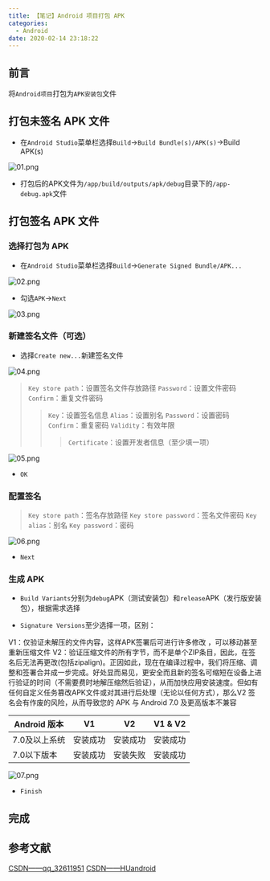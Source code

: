 ```yaml
---
title: 【笔记】Android 项目打包 APK
categories:
  - Android
date: 2020-02-14 23:18:22
---
```


## 前言

将`Android项目`打包为`APK安装包`文件

<!-- more -->

## 打包未签名 APK 文件

- 在`Android Studio`菜单栏选择`Build`->`Build Bundle(s)/APK(s)`->Build APK(s)

![01.png](/images/20200214231822/01.png)

- 打包后的APK文件为`/app/build/outputs/apk/debug`目录下的`/app-debug.apk`文件

## 打包签名 APK 文件

### 选择打包为 APK

- 在`Android Studio`菜单栏选择`Build`->`Generate Signed Bundle/APK...`

![02.png](/images/20200214231822/02.png)

- 勾选`APK`->`Next`

![03.png](/images/20200214231822/03.png)

### 新建签名文件（可选）

- 选择`Create new...`新建签名文件

![04.png](/images/20200214231822/04.png)

> `Key store path`：设置签名文件存放路径
> `Password`：设置文件密码
> `Confirm`：重复文件密码
>> `Key`：设置签名信息
>> `Alias`：设置别名
>> `Password`：设置密码
>> `Confirm`：重复密码
>> `Validity`：有效年限
>>> `Certificate`：设置开发者信息（至少填一项）

![05.png](/images/20200214231822/05.png)

- `OK`

### 配置签名

> `Key store path`：签名存放路径
> `Key store password`：签名文件密码
> `Key alias`：别名
> `Key password`：密码

![06.png](/images/20200214231822/06.png)

- `Next`

### 生成 APK

- `Build Variants`分别为`debug`APK（测试安装包）和`release`APK（发行版安装包），根据需求选择

- `Signature Versions`至少选择一项，区别：

V1：仅验证未解压的文件内容，这样APK签署后可进行许多修改 ，可以移动甚至重新压缩文件
V2：验证压缩文件的所有字节，而不是单个ZIP条目，因此，在签名后无法再更改(包括zipalign)。正因如此，现在在编译过程中，我们将压缩、调整和签署合并成一步完成。好处显而易见，更安全而且新的签名可缩短在设备上进行验证的时间（不需要费时地解压缩然后验证），从而加快应用安装速度。但如有任何自定义任务篡改APK文件或对其进行后处理（无论以任何方式），那么V2 签名会有作废的风险，从而导致您的 APK 与 Android 7.0 及更高版本不兼容

|Android 版本|V1|V2|V1 & V2|
|---|---|---|---|
|7.0及以上系统|安装成功|安装成功|安装成功|
|7.0以下版本|安装成功|安装失败|安装成功|

![07.png](/images/20200214231822/07.png)

- `Finish`

## 完成

## 参考文献

[CSDN——qq_32611951](https://blog.csdn.net/qq_32611951/article/details/80505786)
[CSDN——HUandroid](https://blog.csdn.net/huandroid/article/details/79012599)

